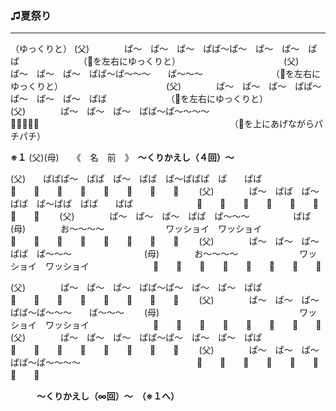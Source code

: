 ### ♫夏祭り
---
（ゆっくりと）
(父)　　　　ぱ～　ぱ～　ぱ～　ぱぱ～ぱ～　ぱ～　ぱ～　ぱぱ　
　　　　　　（📣を左右にゆっくりと）　　　　　　　　　　　　
(父)　　　　ぱ～　ぱ～　ぱ～　ぱぱ～ぱ～～～　　ぱ～～～　　
　　　　　　（📣を左右にゆっくりと）　　　　　　　　　　　　
(父)　　　　ぱ～　ぱ～　ぱ～　ぱぱ～ぱ～　ぱ～　ぱ～　ぱぱ　
　　　　　　（📣を左右にゆっくりと）　　　　　　　　　　　　
(父)　　　　ぱ～　ぱ～　ぱ～　ぱぱ～ぱ～～～～　　　　　　　
　　　　　　　　　　　　　　　　　　📣📣📣📣📣　　　　　　　
　　　　　　　　　　　　　　　（📣を上にあげながらパチパチ）

**※１**
(父)(母)　　《　名　前　》　**～くりかえし（４回）～**

(父)　　ぱぱぱ～　ぱぱ　ぱ～　ぱぱ　ぱ～ぱぱぱ　ぱ　　ぱぱ　
　　　　　　📣　　📣　　📣　　📣　　📣　　📣　　📣　　📣　　
(父)　　　　ぱ～　ぱぱ　ぱ～　ぱぱ　ぱ～ぱぱ　ぱぱ　　ぱぱ　
　　　　　　📣　　📣　　📣　　📣　　📣　　📣　　📣　　📣　　
(父)　　　　ぱ～　ぱ～　ぱ～　ぱぱ　ぱ～～～　　　　　ぱぱ　
(母)　　　　お～～～～　　　　　　　ワッショイ　ワッショイ　
　　　　　　📣　　📣　　📣　　📣　　📣　　📣　　📣　　📣　　
(父)　　　　ぱ～　ぱ～　ぱ～　ぱぱ　ぱ～～～　　　　　　　　
(母)　　　　お～～～～　　　　　　　ワッショイ　ワッショイ　
　　　　　　📣　　📣　　📣　　📣　　📣　　📣　　📣　　📣　　

(父)　　　　ぱ～　ぱ～　ぱ～　ぱぱ～ぱ～　ぱ～　ぱ～　ぱぱ　
　　　　　　📣　　📣　　📣　　📣　　📣　　📣　　📣　　📣　　
(父)　　　　ぱ～　ぱ～　ぱ～　ぱぱ～ぱ～～～　　ぱ～～～　　
(母)　　　　　　　　　　　　　　　　ワッショイ　ワッショイ　
　　　　　　📣　　📣　　📣　　📣　　📣　　📣　　📣　　📣　　
(父)　　　　ぱ～　ぱ～　ぱ～　ぱぱ～ぱ～　ぱ～　ぱ～　ぱぱ　
　　　　　　📣　　📣　　📣　　📣　　📣　　📣　　📣　　📣　　
(父)　　　　ぱ～　ぱ～　ぱ～　ぱぱ～ぱ～～～～　　　　　　　
　　　　　　📣　　📣　　📣　　📣　　📣　　📣　　📣　　📣　　

　　　**～くりかえし（∞回）～　（※１へ）**　　　
